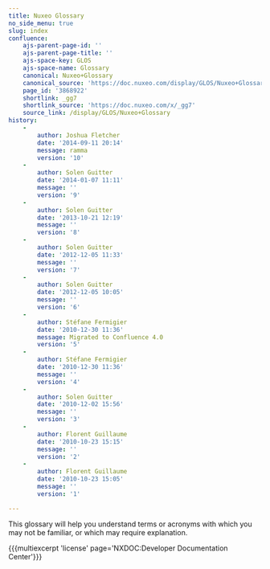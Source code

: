 ```yaml
---
title: Nuxeo Glossary
no_side_menu: true
slug: index
confluence:
    ajs-parent-page-id: ''
    ajs-parent-page-title: ''
    ajs-space-key: GLOS
    ajs-space-name: Glossary
    canonical: Nuxeo+Glossary
    canonical_source: 'https://doc.nuxeo.com/display/GLOS/Nuxeo+Glossary'
    page_id: '3868922'
    shortlink: _gg7
    shortlink_source: 'https://doc.nuxeo.com/x/_gg7'
    source_link: /display/GLOS/Nuxeo+Glossary
history:
    - 
        author: Joshua Fletcher
        date: '2014-09-11 20:14'
        message: ramma
        version: '10'
    - 
        author: Solen Guitter
        date: '2014-01-07 11:11'
        message: ''
        version: '9'
    - 
        author: Solen Guitter
        date: '2013-10-21 12:19'
        message: ''
        version: '8'
    - 
        author: Solen Guitter
        date: '2012-12-05 11:33'
        message: ''
        version: '7'
    - 
        author: Solen Guitter
        date: '2012-12-05 10:05'
        message: ''
        version: '6'
    - 
        author: Stéfane Fermigier
        date: '2010-12-30 11:36'
        message: Migrated to Confluence 4.0
        version: '5'
    - 
        author: Stéfane Fermigier
        date: '2010-12-30 11:36'
        message: ''
        version: '4'
    - 
        author: Solen Guitter
        date: '2010-12-02 15:56'
        message: ''
        version: '3'
    - 
        author: Florent Guillaume
        date: '2010-10-23 15:15'
        message: ''
        version: '2'
    - 
        author: Florent Guillaume
        date: '2010-10-23 15:05'
        message: ''
        version: '1'

---
```

This glossary will help you understand terms or acronyms with which you may not be familiar, or which may require explanation.

{{{multiexcerpt 'license' page='NXDOC:Developer Documentation Center'}}}